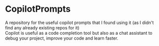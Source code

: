 # CopilotPrompts
A repository for the useful copilot prompts that I found using it (as I didn't find any already existing repos for it)  
Copilot is useful as a code completion tool but also as a chat assistant to debug your project, improve your code and learn faster.
